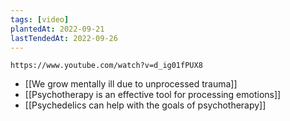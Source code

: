 ```yaml
---
tags: [video]
plantedAt: 2022-09-21
lastTendedAt: 2022-09-26
---
```


```vid
https://www.youtube.com/watch?v=d_ig01fPUX8
```

- [[We grow mentally ill due to unprocessed trauma]]
- [[Psychotherapy is an effective tool for processing emotions]]
- [[Psychedelics can help with the goals of psychotherapy]]
